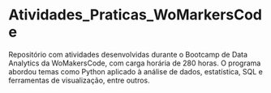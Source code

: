 # Atividades_Praticas_WoMarkersCode
Repositório com atividades desenvolvidas durante o Bootcamp de Data Analytics da WoMakersCode, com carga horária de 280 horas. O programa abordou temas como Python aplicado à análise de dados, estatística, SQL e ferramentas de visualização, entre outros. 

